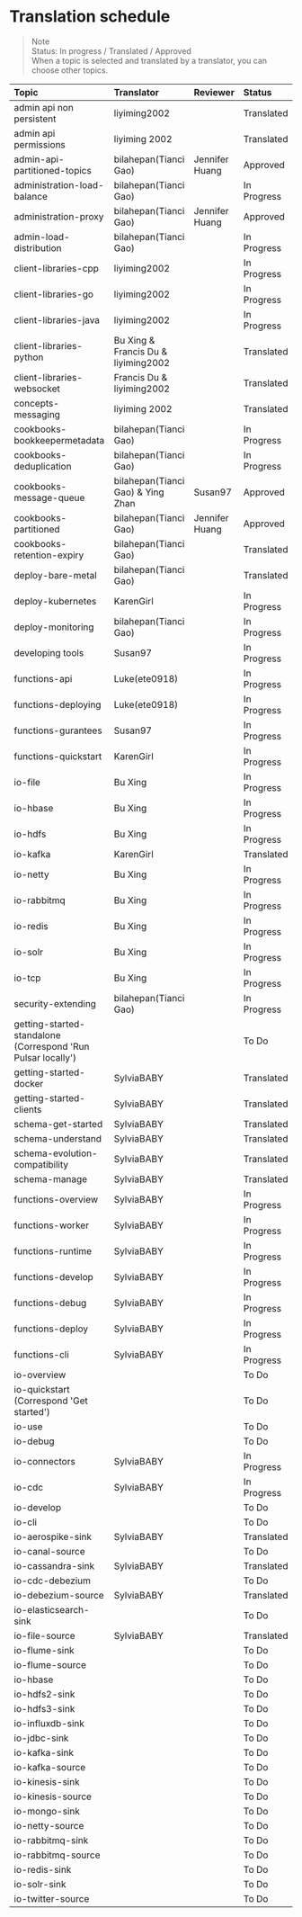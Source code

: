 # Translation schedule

> Note  
> Status: In progress / Translated / Approved    
> When a topic is selected and translated by a translator, you can choose other topics.

Topic | Translator | Reviewer | Status 
:-----|:-----------|:---------|:------
admin api non persistent | liyiming2002 |  | Translated
admin api permissions | liyiming 2002 |  | Translated
admin-api-partitioned-topics | bilahepan(Tianci Gao) | Jennifer Huang | Approved 
administration-load-balance | bilahepan(Tianci Gao) | | In Progress
administration-proxy | bilahepan(Tianci Gao) | Jennifer Huang | Approved
admin-load-distribution | bilahepan(Tianci Gao) | | In Progress
client-libraries-cpp | liyiming2002 | | In Progress
client-libraries-go | liyiming2002 | | In Progress
client-libraries-java | liyiming2002 | | In Progress
client-libraries-python | Bu Xing & Francis Du & liyiming2002 | | Translated
client-libraries-websocket | Francis Du & liyiming2002 | | Translated
concepts-messaging | liyiming 2002 | | Translated
cookbooks-bookkeepermetadata | bilahepan(Tianci Gao) | | In Progress
cookbooks-deduplication | bilahepan(Tianci Gao) | | In Progress
cookbooks-message-queue | bilahepan(Tianci Gao) & Ying Zhan | Susan97 | Approved
cookbooks-partitioned | bilahepan(Tianci Gao) | Jennifer Huang | Approved 
cookbooks-retention-expiry | bilahepan(Tianci Gao) | | Translated
deploy-bare-metal | bilahepan(Tianci Gao) | | Translated
deploy-kubernetes | KarenGirl | | In Progress 
deploy-monitoring | bilahepan(Tianci Gao) | | In Progress
developing tools | Susan97 | | In Progress
functions-api | Luke(ete0918) | | In Progress
functions-deploying | Luke(ete0918) | | In Progress
functions-gurantees | Susan97 | | In Progress
functions-quickstart | KarenGirl | | In Progress
io-file | Bu Xing | | In Progress
io-hbase | Bu Xing | | In Progress
io-hdfs | Bu Xing | | In Progress
io-kafka | KarenGirl | | Translated
io-netty | Bu Xing | | In Progress
io-rabbitmq | Bu Xing | | In Progress
io-redis | Bu Xing | | In Progress
io-solr | Bu Xing | | In Progress
io-tcp | Bu Xing | | In Progress
security-extending | bilahepan(Tianci Gao) | | In Progress
getting-started-standalone (Correspond 'Run Pulsar locally') | | | To Do
getting-started-docker | SylviaBABY | | Translated
getting-started-clients | SylviaBABY | | Translated
schema-get-started | SylviaBABY | | Translated
schema-understand | SylviaBABY | | Translated
schema-evolution-compatibility | SylviaBABY | | Translated
schema-manage | SylviaBABY | | Translated
functions-overview | SylviaBABY | | In Progress
functions-worker | SylviaBABY | | In Progress
functions-runtime | SylviaBABY | | In Progress
functions-develop | SylviaBABY | | In Progress
functions-debug | SylviaBABY | | In Progress
functions-deploy | SylviaBABY | | In Progress
functions-cli | SylviaBABY | | In Progress
io-overview | | | To Do
io-quickstart (Correspond 'Get started') | | | To Do
io-use | | | To Do
io-debug | | | To Do
io-connectors | SylviaBABY | | In Progress
io-cdc | SylviaBABY | | In Progress
io-develop | | | To Do
io-cli | | | To Do
io-aerospike-sink | SylviaBABY | | Translated
io-canal-source | | | To Do
io-cassandra-sink | SylviaBABY | | Translated
io-cdc-debezium | | | To Do
io-debezium-source | SylviaBABY | | Translated
io-elasticsearch-sink | | | To Do
io-file-source | SylviaBABY | | Translated
io-flume-sink | | | To Do
io-flume-source | | | To Do
io-hbase | | | To Do
io-hdfs2-sink | | | To Do
io-hdfs3-sink | | | To Do
io-influxdb-sink | | | To Do
io-jdbc-sink | | | To Do
io-kafka-sink | | | To Do
io-kafka-source | | | To Do
io-kinesis-sink | | | To Do
io-kinesis-source | | | To Do
io-mongo-sink | | | To Do
io-netty-source | | | To Do
io-rabbitmq-sink | | | To Do
io-rabbitmq-source | | | To Do
io-redis-sink | | | To Do
io-solr-sink | | | To Do
io-twitter-source | | | To Do
